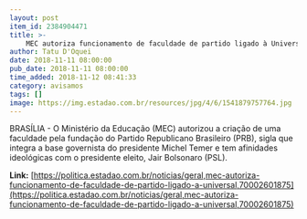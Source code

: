 ```yaml
---
layout: post
item_id: 2384904471
title: >-
    MEC autoriza funcionamento de faculdade de partido ligado à Universal
author: Tatu D'Oquei
date: 2018-11-11 08:00:00
pub_date: 2018-11-11 08:00:00
time_added: 2018-11-12 08:41:33
category: avisamos
tags: []
image: https://img.estadao.com.br/resources/jpg/4/6/1541879757764.jpg
---
```


BRASÍLIA - O Ministério da Educação (MEC) autorizou a criação de uma faculdade pela fundação do Partido Republicano Brasileiro (PRB), sigla que integra a base governista do presidente Michel Temer e tem afinidades ideológicas com o presidente eleito, Jair Bolsonaro (PSL).

**Link:** [https://politica.estadao.com.br/noticias/geral,mec-autoriza-funcionamento-de-faculdade-de-partido-ligado-a-universal,70002601875](https://politica.estadao.com.br/noticias/geral,mec-autoriza-funcionamento-de-faculdade-de-partido-ligado-a-universal,70002601875)

